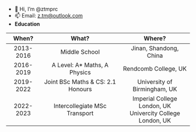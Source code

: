 - 👋 Hi, I’m @ztmprc
- 📫 Email: z.tm@outlook.com
- **Education**

| When?      | What? | Where?   |
| :---:        |    :----:   |          :---: |
| 2013-2016      | Middle School      | Jinan, Shandong, China  |
| 2016-2019   | A Level: A* Maths, A Physics        | Rendcomb College, UK      |
| 2019-2022   | Joint BSc Maths & CS: 2.1 Honours        | University of Birmingham, UK      |
| 2022-2023   | Intercollegiate MSc Transport        | Imperial College London, UK <br> Univercity College London, UK     |

<!---
ztmprc/ztmprc is a ✨ special ✨ repository because its `README.md` (this file) appears on your GitHub profile.
You can click the Preview link to take a look at your changes.
--->
